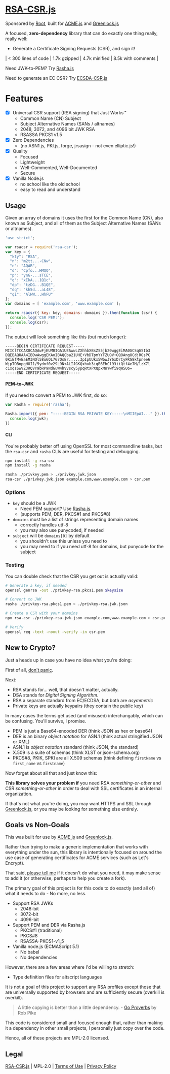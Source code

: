 [RSA-CSR.js](https://git.coolaj86.com/coolaj86/rsa-csr.js)
==========

Sponsored by [Root](https://therootcompany.com),
built for [ACME.js](https://git.coolaj86.com/coolaj86/acme.js)
and [Greenlock.js](https://git.coolaj86.com/coolaj86/greenlock-express.js)

A focused, **zero-dependency** library that can do exactly one thing really, really well:
  * Generate a Certificate Signing Requests (CSR), and sign it!

| < 300 lines of code | 1.7k gzipped | 4.7k minified | 8.5k with comments |

Need JWK-to-PEM? Try [Rasha.js](https://git.coolaj86.com/coolaj86/rasha.js)

Need to generate an EC CSR? Try [ECSDA-CSR.js](https://git.coolaj86.com/coolaj86/ecdsa-csr.js)

Features
========

* [x] Universal CSR support (RSA signing) that Just Works&trade;
  * Common Name (CN) Subject
  * Subject Alternative Names (SANs / altnames)
  * 2048, 3072, and 4096 bit JWK RSA
  * RSASSA PKCS1 v1.5
* [x] Zero Dependencies
  * (no ASN1.js, PKI.js, forge, jrsasign - not even elliptic.js!)
* [x] Quality
  * Focused
  * Lightweight
  * Well-Commented, Well-Documented
  * Secure
* [x] Vanilla Node.js
  * no school like the old school
  * easy to read and understand

Usage
-----

Given an array of domains it uses the first for the  Common Name (CN),
also known as Subject, and all of them as the Subject Alternative Names (SANs or altnames).

```js
'use strict';

var rsacsr = require('rsa-csr');
var key = {
  "kty": "RSA",
  "n": "m2tt...-CNw",
  "e": "AQAB",
  "d": "Cpfo...HMQQ",
  "p": "ynG-...sTCE",
  "q": "xIkA...1Q1c",
  "dp": "tzDG...B1QE",
  "dq": "kh5d...aL48",
  "qi": "AlHW...HhFU"
};
var domains = [ 'example.com', 'www.example.com' ];

return rsacsr({ key: key, domains: domains }).then(function (csr) {
  console.log('CSR PEM:');
  console.log(csr);
});
```

The output will look something like this (but much longer):

```
-----BEGIN CERTIFICATE REQUEST-----
MIIClTCCAX0CAQAwFjEUMBIGA1UEAwwLZXhhbXBsZS5jb20wggEiMA0GCSqGSIb3
DQEBAQUAA4IBDwAwggEKAoIBAQCba21UHE+VbDTpmYYFZUOV+OQ8AngOCdjROsPC
0KiEfMvEaEM3NQl58u6QL7G7QsEr.....3pIpUUkx5WbwJY6xDrCyFKG8ktpnee6
WjpTOBnpgHUI1/5ydnf0v29L9N+ALIJGKQxhub3iqB6EhCl93iiQtf4e7M/lzX7l
c1xqsSwVZ3RQVY9bRP9NdGuW4hVvscy5ypqRtXPXQpxMnYwfi9qW5Uo=
-----END CERTIFICATE REQUEST-----
```

#### PEM-to-JWK

If you need to convert a PEM to JWK first, do so:

```js
var Rasha = require('rasha');

Rasha.import({ pem: "-----BEGIN RSA PRIVATE KEY-----\nMIIEpAI..." }).then(function (jwk) {
  console.log(jwk);
})
```

#### CLI

You're probably better off using OpenSSL for most commandline tasks,
but the `rsa-csr` and `rasha` CLIs are useful for testing and debugging.

```bash
npm install -g rsa-csr
npm install -g rasha

rasha ./privkey.pem > ./privkey.jwk.json
rsa-csr ./privkey.jwk.json example.com,www.example.com > csr.pem
```

### Options

* `key` should be a JWK
  * Need PEM support? Use [Rasha.js](https://git.coolaj86.com/coolaj86/rasha.js).
  * (supports PEM, DER, PKCS#1 and PKCS#8)
* `domains` must be a list of strings representing domain names
  * correctly handles utf-8
  * you may also use punycoded, if needed
* `subject` will be `domains[0]` by default
  * you shouldn't use this unless you need to
  * you may need to if you need utf-8 for domains, but punycode for the subject

### Testing

You can double check that the CSR you get out is actually valid:

```bash
# Generate a key, if needed
openssl genrsa -out ./privkey-rsa.pkcs1.pem $keysize

# Convert to JWK
rasha ./privkey-rsa.pkcs1.pem > ./privkey-rsa.jwk.json

# Create a CSR with your domains
npx rsa-csr ./privkey-rsa.jwk.json example.com,www.example.com > csr.pem

# Verify
openssl req -text -noout -verify -in csr.pem
```

New to Crypto?
--------------

Just a heads up in case you have no idea what you're doing:

First of all, [don't panic](https://coolaj86.com/articles/dont-panic.html).

Next:

* RSA stands for... well, that doesn't matter, actually.
* DSA stands for _Digital Signing Algorithm_.
* RSA a separate standard from EC/ECDSA, but both are *asymmetric*
* Private keys are actually keypairs (they contain the public key)

In many cases the terms get used (and misused) interchangably,
which can be confusing. You'll survive, I promise.

* PEM is just a Base64-encoded DER (think JSON as hex or base64)
* DER is an binary _object notation_ for ASN.1 (think actual stringified JSON or XML)
* ASN.1 is _object notation_ standard (think JSON, the standard)
* X.509 is a suite of schemas (think XLST or json-schema.org)
* PKCS#8, PKIK, SPKI are all X.509 schemas (think defining `firstName` vs `first_name` vs `firstname`)

Now forget about all that and just know this:

**This library solves your problem if** you need RSA _something-or-other_ and CSR _something-or-other_
in order to deal with SSL certificates in an internal organization.

If that's not what you're doing, you may want HTTPS and SSL through
[Greenlock.js](https://git.coolaj86.com/coolaj86/greenlock-express.js),
or you may be looking for something else entirely.

Goals vs Non-Goals
-----

This was built for use by [ACME.js](https://git.coolaj86.com/coolaj86/acme.js)
and [Greenlock.js](https://git.coolaj86.com/coolaj86/greenlock-express.js).

Rather than trying to make a generic implementation that works with everything under the sun,
this library is intentionally focused on around the use case of generating certificates for
ACME services (such as Let's Encrypt).

That said, [please tell me](https://git.coolaj86.com/coolaj86/rsa-csr.js/issues/new) if it doesn't
do what you need, it may make sense to add it (or otherwise, perhaps to help you create a fork).

The primary goal of this project is for this code to do exactly (and all of)
what it needs to do - No more, no less.

* Support RSA JWKs
  * 2048-bit
  * 3072-bit
  * 4096-bit
* Support PEM and DER via Rasha.js
  * PKCS#1 (traditional)
  * PKCS#8
  * RSASSA-PKCS1-v1_5
* Vanilla node.js (ECMAScript 5.1)
  * No babel
  * No dependencies

However, there are a few areas where I'd be willing to stretch:

* Type definition files for altscript languages

It is not a goal of this project to support any RSA profiles
except those that are universally supported by browsers and
are sufficiently secure (overkill is overkill).

> A little copying is better than a little dependency. - [Go Proverbs](https://go-proverbs.github.io) by Rob Pike

This code is considered small and focused enough that,
rather than making it a dependency in other small projects,
I personally just copy over the code.

Hence, all of these projects are MPL-2.0 licensed.

Legal
-----

[RSA-CSR.js](https://git.coolaj86.com/coolaj86/rsa-csr.js) |
MPL-2.0 |
[Terms of Use](https://therootcompany.com/legal/#terms) |
[Privacy Policy](https://therootcompany.com/legal/#privacy)
